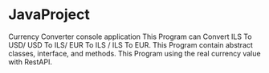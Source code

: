 # JavaProject
Currency Converter console application
This Program can Convert ILS To USD/ USD To ILS/ EUR To ILS / ILS To EUR.
This Program contain abstract classes, interface, and methods.
This Program using the real currency value with RestAPI.
